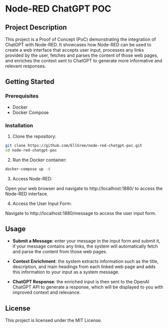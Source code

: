 # Node-RED ChatGPT POC

## Project Description

This project is a Proof of Concept (PoC) demonstrating the integration of ChatGPT with Node-RED. It showcases how Node-RED can be used to create a web interface that accepts user input, processes any links provided by the user, fetches and parses the content of those web pages, and enriches the context sent to ChatGPT to generate more informative and relevant responses.

## Getting Started

### Prerequisites

- Docker
- Docker Compose

### Installation

1. Clone the repository:

```bash
git clone https://github.com/EllGree/node-red-chatgpt-poc.git
cd node-red-chatgpt-poc
```
   
2. Run the Docker container:

```bash
docker-compose up -d
```

3. Access Node-RED:

Open your web browser and navigate to http://localhost:1880/ to access the Node-RED interface.

4. Access the User Input Form:

Navigate to http://localhost:1880/message to access the user input form.

## Usage

- **Submit a Message**: enter your message in the input form and submit it, if your message contains any links, the system will automatically fetch and parse the content from those web pages.

- **Context Enrichment**: the system extracts information such as the title, description, and main headings from each linked web page and adds this information to your input as a system message.

- **ChatGPT Response**: the enriched input is then sent to the OpenAI ChatGPT API to generate a response, which will be displayed to you with improved context and relevance.

## License

This project is licensed under the MIT License.
